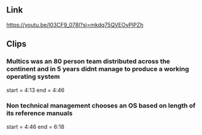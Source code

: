 ## Link
https://youtu.be/l03CF9_078I?si=mkdq75QVEOvPlPZh

## Clips

### Multics was an 80 person team distributed across the continent and in 5 years didnt manage to produce a working operating system
start = 4:13
end = 4:46

### Non technical management chooses an OS based on length of its reference manuals
start = 4:46
end = 6:18

